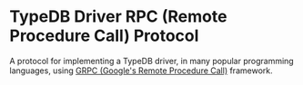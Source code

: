 # TypeDB Driver RPC (Remote Procedure Call) Protocol

A protocol for implementing a TypeDB driver, in many popular programming languages, using [GRPC (Google's Remote Procedure Call)](https://grpc.io) framework.
